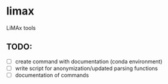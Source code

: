 # limax
LiMAx tools

## TODO:
- [ ] create command with documentation (conda environment)
- [ ] write script for anonymization/updated parsing functions
- [ ] documentation of commands
